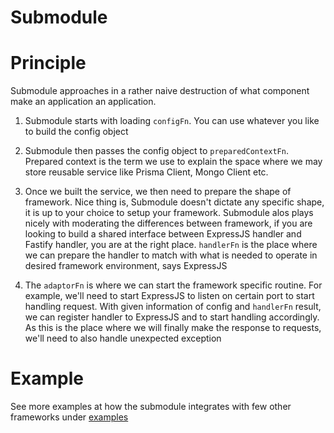 # Submodule

<!-- ![Submodule archicture](https://excalidraw.com/#json=KIiVrXXCurMBhmZAZdqAU,pBfYDN9JLGTwYFVetw0cPA "Submodule architecture") -->

# Principle

Submodule approaches in a rather naive destruction of what component make an application an application.

1. Submodule starts with loading `configFn`. You can use whatever you like to build the config object

2. Submodule then passes the config object to `preparedContextFn`. Prepared context is the term we use to explain the space where we may store reusable service like Prisma Client, Mongo Client etc.

3. Once we built the service, we then need to prepare the shape of framework. Nice thing is, Submodule doesn't dictate any specific shape, it is up to your choice to setup your framework. Submodule alos plays nicely with moderating the differences between framework, if you are looking to build a shared interface between ExpressJS handler and Fastify handler, you are at the right place.
`handlerFn` is the place where we can prepare the handler to match with what is needed to operate in desired framework environment, says ExpressJS

4. The `adaptorFn` is where we can start the framework specific routine. For example, we'll need to start ExpressJS to listen on certain port to start handling request. With given information of config and `handlerFn` result, we can register handler to ExpressJS and to start handling accordingly. 
As this is the place where we will finally make the response to requests, we'll need to also handle unexpected exception

# Example

See more examples at how the submodule integrates with few other frameworks under [examples](https://github.com/silenteer/submodule/tree/main/example)